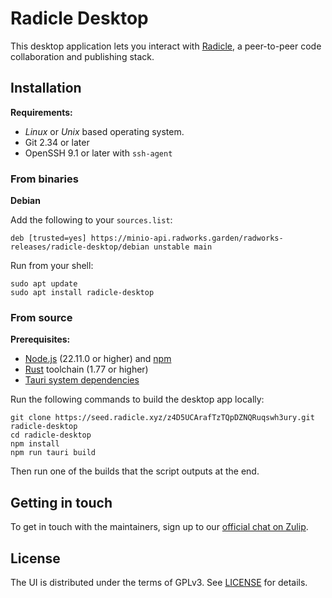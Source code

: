 # Radicle Desktop

This desktop application lets you interact with [Radicle][rad], a peer-to-peer code collaboration and publishing stack.

## Installation

**Requirements:**

* *Linux* or *Unix* based operating system.
* Git 2.34 or later
* OpenSSH 9.1 or later with `ssh-agent`

### From binaries

**Debian**

Add the following to your `sources.list`:

```
deb [trusted=yes] https://minio-api.radworks.garden/radworks-releases/radicle-desktop/debian unstable main
```

Run from your shell:

```
sudo apt update
sudo apt install radicle-desktop
```

### From source

**Prerequisites:**

- [Node.js][nod] (22.11.0 or higher) and [npm][npm]
- [Rust][rus] toolchain (1.77 or higher)
- [Tauri system dependencies][tau]

Run the following commands to build the desktop app locally:

```
git clone https://seed.radicle.xyz/z4D5UCArafTzTQpDZNQRuqswh3ury.git radicle-desktop
cd radicle-desktop
npm install
npm run tauri build
```

Then run one of the builds that the script outputs at the end.

## Getting in touch

To get in touch with the maintainers, sign up to our [official chat on Zulip][zul].

## License

The UI is distributed under the terms of GPLv3. See [LICENSE][lic] for details.

[lic]: ./LICENSE
[rad]: https://radicle.xyz
[nod]: https://nodejs.org
[npm]: https://www.npmjs.com
[rus]: https://www.rust-lang.org/
[tau]: https://v2.tauri.app/start/prerequisites/#system-dependencies
[zul]: https://radicle.zulipchat.com/#narrow/stream/444463-desktop
